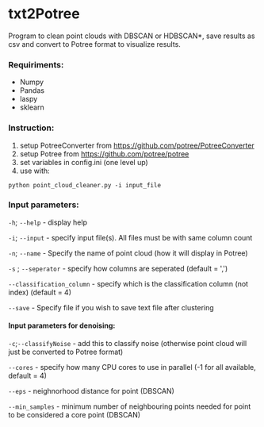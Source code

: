 # txt2Potree
Program to clean point clouds with DBSCAN or HDBSCAN*, save results as csv and convert to Potree format to visualize results.

### Requiriments:
* Numpy
* Pandas
* laspy
* sklearn

### Instruction:
1) setup PotreeConverter from https://github.com/potree/PotreeConverter
2) setup Potree from https://github.com/potree/potree
3) set variables in config.ini (one level up)
4) use with:
```
python point_cloud_cleaner.py -i input_file
```
### Input parameters:
```-h```; ```--help``` - display help

```-i```; ```--input``` - specify input file(s). All files must be with same column count

```-n```; ```--name``` - Specify the name of point cloud (how it will display in Potree)

```-s``` ; ```--seperator``` - specify how columns are seperated (default = ',')

```--classification_column``` - specify which is the classification column (not index) (default = 4)

```--save``` - Specify file if you wish to save text file after clustering


#### Input parameters for denoising:
```-c```;```--classifyNoise``` - add this to classify noise (otherwise point cloud will just be converted to Potree format)

```--cores``` - specify how many CPU cores to use in parallel (-1 for all available, default = 4)

```--eps``` - neighnorhood distance for point (DBSCAN)

```--min_samples``` - minimum number of neighbouring points needed for point to be considered a core point (DBSCAN)
